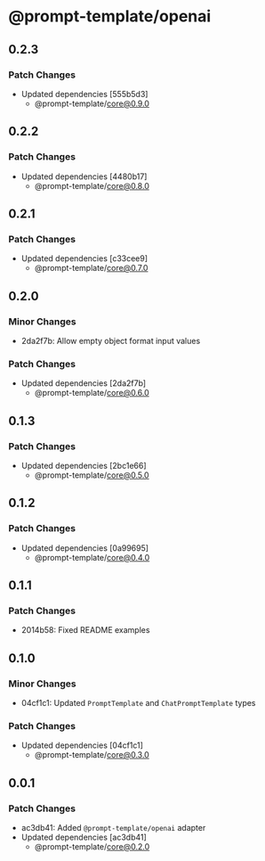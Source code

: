 # @prompt-template/openai

## 0.2.3

### Patch Changes

- Updated dependencies [555b5d3]
  - @prompt-template/core@0.9.0

## 0.2.2

### Patch Changes

- Updated dependencies [4480b17]
  - @prompt-template/core@0.8.0

## 0.2.1

### Patch Changes

- Updated dependencies [c33cee9]
  - @prompt-template/core@0.7.0

## 0.2.0

### Minor Changes

- 2da2f7b: Allow empty object format input values

### Patch Changes

- Updated dependencies [2da2f7b]
  - @prompt-template/core@0.6.0

## 0.1.3

### Patch Changes

- Updated dependencies [2bc1e66]
  - @prompt-template/core@0.5.0

## 0.1.2

### Patch Changes

- Updated dependencies [0a99695]
  - @prompt-template/core@0.4.0

## 0.1.1

### Patch Changes

- 2014b58: Fixed README examples

## 0.1.0

### Minor Changes

- 04cf1c1: Updated `PromptTemplate` and `ChatPromptTemplate` types

### Patch Changes

- Updated dependencies [04cf1c1]
  - @prompt-template/core@0.3.0

## 0.0.1

### Patch Changes

- ac3db41: Added `@prompt-template/openai` adapter
- Updated dependencies [ac3db41]
  - @prompt-template/core@0.2.0
